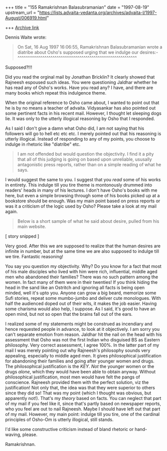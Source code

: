 +++
title = "155 Ramakrishnan Balasubramanian"
date = "1997-08-19"
upstream_url = "https://lists.advaita-vedanta.org/archives/advaita-l/1997-August/006919.html"

+++
[Archive link](https://lists.advaita-vedanta.org/archives/advaita-l/1997-August/006919.html)

Dennis Waite wrote:

>On Sat, 16 Aug 1997 16:06:55, Ramakrishnan Balasubramanian wrote a diatribe
>about Osho's supposed urging that we indulge our desires:-
^^^^^^^^^^^^^^^^^^^^^^^^^^^^^^^^^^^^^^^^^^^^^^^^^^^^^^^^^^

Supposed?!!!

Did you read the orginal mail by Jonathan Bricklin? It clearly showed
that Rajneesh espoused such ideas. You were questioning Jaldhar whether
he has read any of Osho's works. Have you read any? I have, and there
are many books which repeat this indulgence theme.

When the original reference to Osho came about, I wanted to point out
that he is by no means a teacher of advaita. Vidyasankar has also
pointed out some pertinent facts in his recent mail. However, I thought
let sleeping dogs lie. It was only to the utterly illogical reasoning by
Osho that I responded.

As I said I don't give a damn what Osho did, I am not saying that his
followers will go to hell etc etc etc. I merely pointed out that his
reasoning is utterly illogical. Instead of responding to any of my
points, you choose to indulge in rhetoric like "diatribe" etc.

>I am not offended but would question the objectivity. I find it a pity that
>all of this judging is going on based upon unreliable, ususally antagonistic
>press reports, rather than on a simple reading of what he says.

I would suggest the same to you. I suggest that you _read_ some of his
works in entirety. This indulge till you tire theme is montonously
drummed into readers' heads in many of his lectures. I don't have Osho's
books with me here, but even a simple browsing through some of his books
picked up at a bookstore should be enough. Was my main point based on
press reports or was it a criticism of the logic used by Osho? Please
take a look at my mail again.

>Below is a short sample of what he said about desire, pulled from his main
>website.

[ story snipped ]

Very good. After this we are supposed to realize that the human desires
are infinite in number, but at the same time we are also supposed to
indulge till we tire. Fantastic reasoning!

You say you question my objectivity. Why? Do you know for a fact that
most of his male disciples who lived with him were rich, influential,
middle aged men who abandoned their families? There was no such pattern
among the women. In fact many of them were in their twenties! If you
think hiding the head in the sand like an Ostritch and ignoring all
facts is being open minded, well it's upto you. Anyone can grow a big
beard, memorize some Sufi stories, repeat some mumbo-jumbo and deliver
cute monologues. With half the audienced doped out of their wits, it
makes the job easier. Having some charisma would also help, I suppose.
As I said, it's good to have an open mind, but not so open that the
brains fall out of the ears.

I realized some of my statements might be construed as incendiary and
hence requested people in advance, to look at it objectively. I am sorry
you can't separate emotion from reason. Jaldhar hit the nail on the head
with his assessment that Osho was not the first Indian who disguised BS
as Eastern philosophy. Very correct assessment, I agree 100%. In the
latter part of my mail I was merely pointing out why Rajneesh's
philosophy sounds very appealing, especially to middle aged men. It
gives philosophical justification for abandoning their families and
going after younger women and drugs. The philosophical justification is
the _KEY_. _Not_ the younger women or the drugs _alone_, which they
would have been able to obtain anyway. Without philosophical
justification, most men would have felt the pangs of conscience.
Rajneesh provided them with the perfect solution, viz the justification!
Not only that, the idea was that they were superior to others since they
did so! That was my point (which I thought was obvious, but apparently
not!). That's my _theory_ based on facts. You can neglect that part of
my mail if you feel like it, since that's partly based on newspaper
reports, who you feel are out to nail Rajneesh. Maybe I should have left
out that part of my mail. However, my main point: indulge till you tire,
one of the cardinal principles of Osho-Om is utterly illogical, still
stands.

I'd like some constructive criticism instead of bland rhetoric or
hand-waving, please.

Ramakrishnan.

